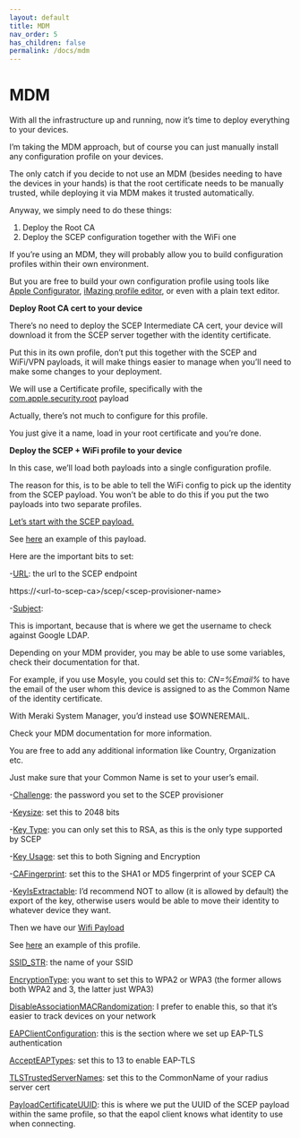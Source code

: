 ```yaml
---
layout: default
title: MDM
nav_order: 5
has_children: false
permalink: /docs/mdm
---
```


# MDM

With all the infrastructure up and running, now it’s time to deploy everything to your devices.

I’m taking the MDM approach, but of course you can just manually install any configuration profile on your devices.

The only catch if you decide to not use an MDM (besides needing to have the devices in your hands) is that the root certificate needs to be manually trusted, while deploying it via MDM makes it trusted automatically.

Anyway, we simply need to do these things:

1. Deploy the Root CA
2. Deploy the SCEP configuration together with the WiFi one

If you’re using an MDM, they will probably allow you to build configuration profiles within their own environment.

But you are free to build your own configuration profile using tools like [Apple Configurator](https://apps.apple.com/it/app/apple-configurator/id1037126344?mt=12), [iMazing profile editor](https://imazing.com/profile-editor), or even with a plain text editor.

**Deploy Root CA cert to your device**

There’s no need to deploy the SCEP Intermediate CA cert, your device will download it from the SCEP server together with the identity certificate.

Put this in its own profile, don’t put this together with the SCEP and WiFi/VPN payloads, it will make things easier to manage when you’ll need to make some changes to your deployment.

We will use a Certificate profile, specifically with the [com.apple.security.root](https://support.apple.com/en-us/guide/deployment/dep91d2eb26/1/web/1.0) payload

Actually, there’s not much to configure for this profile.

You just give it a name, load in your root certificate and you’re done.

**Deploy the SCEP + WiFi profile to your device**

In this case, we’ll load both payloads into a single configuration profile.

The reason for this, is to be able to tell the WiFi config to pick up the identity from the SCEP payload. You won’t be able to do this if you put the two payloads into two separate profiles.

<span style="text-decoration:underline;">Let’s start with the [SCEP payload](https://support.apple.com/en-us/guide/deployment/dep495a6d79/1/web/1.0).</span>

See [here](https://developer.apple.com/documentation/devicemanagement/scep#3908435) an example of this payload.

Here are the important bits to set:

-<span style="text-decoration:underline;">URL</span>: the url to the SCEP endpoint

https://&lt;url-to-scep-ca>/scep/&lt;scep-provisioner-name>

-<span style="text-decoration:underline;">Subject</span>:

This is important, because that is where we get the username to check against Google LDAP.

Depending on your MDM provider, you may be able to use some variables, check their documentation for that.

For example, if you use Mosyle, you could set this to: _CN=%Email%_ to have the email of the user whom this device is assigned to as the Common Name of the identity certificate.

With Meraki System Manager, you’d instead use $OWNEREMAIL.

Check your MDM documentation for more information.

You are free to add any additional information like Country, Organization etc.

Just make sure that your Common Name is set to your user’s email.

-<span style="text-decoration:underline;">Challenge</span>: the password you set to the SCEP provisioner

-<span style="text-decoration:underline;">Keysize</span>: set this to 2048 bits

-<span style="text-decoration:underline;">Key Type</span>: you can only set this to RSA, as this is the only type supported by SCEP

-<span style="text-decoration:underline;">Key Usage</span>: set this to both Signing and Encryption

-<span style="text-decoration:underline;">CAFingerprint</span>: set this to the SHA1 or MD5 fingerprint of your SCEP CA

-<span style="text-decoration:underline;">KeyIsExtractable</span>: I’d recommend NOT to allow (it is allowed by default) the export of the key, otherwise users would be able to move their identity to whatever device they want.

Then we have our [Wifi Payload](https://support.apple.com/en-us/guide/deployment/dep1c4b37ac2/1/web/1.0)

See [here](https://developer.apple.com/documentation/devicemanagement/wifi#3915150) an example of this profile.

<span style="text-decoration:underline;">SSID_STR</span>: the name of your SSID

<span style="text-decoration:underline;">EncryptionType</span>: you want to set this to WPA2 or WPA3 (the former allows both WPA2 and 3, the latter just WPA3)

<span style="text-decoration:underline;">DisableAssociationMACRandomization</span>: I prefer to enable this, so that it’s easier to track devices on your network

<span style="text-decoration:underline;">EAPClientConfiguration</span>: this is the section where we set up EAP-TLS authentication

<span style="text-decoration:underline;">AcceptEAPTypes</span>: set this to 13 to enable EAP-TLS

<span style="text-decoration:underline;">TLSTrustedServerNames</span>: set this to the CommonName of your radius server cert

<span style="text-decoration:underline;">PayloadCertificateUUID</span>: this is where we put the UUID of the SCEP payload within the same profile, so that the eapol client knows what identity to use when connecting.